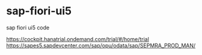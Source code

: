 # sap-fiori-ui5
sap fiori ui5 code

https://cockpit.hanatrial.ondemand.com/trial/#/home/trial
https://sapes5.sapdevcenter.com/sap/opu/odata/sap/SEPMRA_PROD_MAN/
